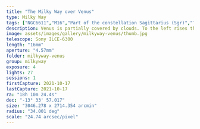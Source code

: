```yaml
---
title: "The Milky Way over Venus"
type: Milky Way
tags: ["NGC6611","M16","Part of the constellation Sagittarius (Sgr)","The star Kaus Australis (εSgr)","The star Media (δSgr)","IC4592","IC4715","Part of the constellation Serpens (Ser)","IC4701","The star Nunki (σSgr)","The star Ascella (ζSgr)","The star Kaus Borealis (λSgr)","The star πSgr","The star Rasalhague (αOph)","Part of the constellation Ophiuchus (Oph)","The star Cebalrai","Cheleb (βOph)","The star ζOph","Part of the constellation Corona Austrina (CrA)","The star Sabik (ηOph)","The constellation Scutum (Sct)","Eagle Nebula","Small Sgr Star Cloud","M24","NGC6727"]
description: Venus is partially covered by clouds. To the left rises the core of the Milky Way.
image: assets/images/gallery/milkyway-venus/thumb.jpg
telescope: Sony ILCE-6300
length: "16mm"
aperture: "4.57mm"
folder: milkyway-venus
group: milkyway
exposure: 4 
lights: 27
sessions: 1
firstCapture: 2021-10-17 
lastCapture: 2021-10-17
ra: "18h 10m 24.4s"
dec: "-13° 33' 57.017"
size: "3046.278 x 2714.354 arcmin"
radius: "34.001 deg"
scale: "24.74 arcsec/pixel"
---
```

